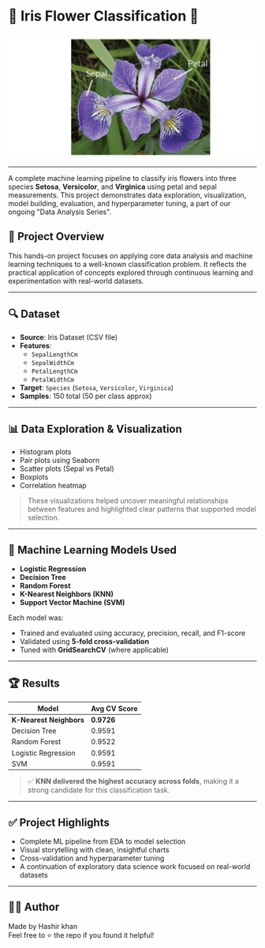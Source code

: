 # 🌸 Iris Flower Classification 🌸

<img src="iris.jpg" width="600"><br>


---

A complete machine learning pipeline to classify iris flowers into three species **Setosa**, **Versicolor**, and **Virginica** using petal and sepal measurements. This project demonstrates data exploration, visualization, model building, evaluation, and hyperparameter tuning, a part of our ongoing "Data Analysis Series".


## 📌 Project Overview

This hands-on project focuses on applying core data analysis and machine learning techniques to a well-known classification problem. It reflects the practical application of concepts explored through continuous learning and experimentation with real-world datasets.

---

## 🔍 Dataset

- **Source**: Iris Dataset (CSV file)
- **Features**:
  - `SepalLengthCm`
  - `SepalWidthCm`
  - `PetalLengthCm`
  - `PetalWidthCm`
- **Target**: `Species` (`Setosa`, `Versicolor`, `Virginica`)
- **Samples**: 150 total (50 per class approx)

---

## 📊 Data Exploration & Visualization

- Histogram plots
- Pair plots using Seaborn
- Scatter plots (Sepal vs Petal)
- Boxplots
- Correlation heatmap

> These visualizations helped uncover meaningful relationships between features and highlighted clear patterns that supported model selection.

---

## 🧠 Machine Learning Models Used

- **Logistic Regression**
- **Decision Tree**
- **Random Forest**
- **K-Nearest Neighbors (KNN)**
- **Support Vector Machine (SVM)**

Each model was:
- Trained and evaluated using accuracy, precision, recall, and F1-score
- Validated using **5-fold cross-validation**
- Tuned with **GridSearchCV** (where applicable)

---

## 🏆 Results

| Model              | Avg CV Score |
|-------------------|--------------|
| **K-Nearest Neighbors** | **0.9726** |
| Decision Tree      | 0.9591       |
| Random Forest      | 0.9522       |
| Logistic Regression| 0.9591       |
| SVM                | 0.9591       |

> ✅ **KNN delivered the highest accuracy across folds**, making it a strong candidate for this classification task.

---

## ✅ Project Highlights

- Complete ML pipeline from EDA to model selection
- Visual storytelling with clean, insightful charts
- Cross-validation and hyperparameter tuning
- A continuation of exploratory data science work focused on real-world datasets

---

## 🙋‍♂️ Author

Made by Hashir khan   
Feel free to ⭐ the repo if you found it helpful!
